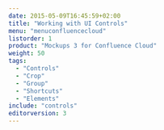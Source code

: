 ```yaml
---
date: 2015-05-09T16:45:59+02:00
title: "Working with UI Controls"
menu: "menuconfluencecloud" 
listorder: 1
product: "Mockups 3 for Confluence Cloud"
weight: 50
tags:
  - "Controls"
  - "Crop"
  - "Group"
  - "Shortcuts"
  - "Elements"
include: "controls"
editorversion: 3
---
```

